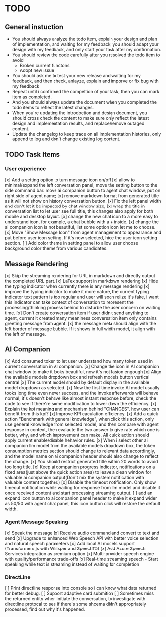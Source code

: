 # TODO
## General instuction
- You should always analyze the todo item, explain your design and plan of implementation, and waiting for my feedback, you should adapt your design with my feedback, and only start your task after my confirmation.
- You should review the code carefully after you resolved the todo item to avoid
  - Broken current functons
  - Adopt new issue
- You should ask me to test your new release and waiting for my feedback, and then check, anlayze, explain and imporve or fix bug with my feedback
- Repeat until i confirmed the compeltion of your task, then you can mark item as completed.
- And you should always update the document when you completed the todo items to reflect the latest changes.
- When you're updating the introdoction and design document, you should cross check the content to make sure only reflect the latest design and implementation results, and replace/remove outaged content. 
- Update the changelog to keep trace on all implementation histories, only append to log and don't change existing log content.

## TODO Task Items
### User experience
[x] Add a setting option to turn message icon on/off
[x] allow to minimal/expand the left conversation panel, move the setting button to the side command bar. move ai companion button to agent chat window, put on right side of agent name;
[x] remove markdown format from generated title as it will not show on history conversation button.
[x] Fix the left panel width and don't let it be impacted by chat window size,
[x] wrap the title in conversation list to let user see full title, this changes also apply for both mobile and desktop layout.
[x] change the new chat icon to a more easy to understand icon, for example, a chat bubble with a + inside.
[x] change the ai companion icon is not beautiful, list some option icon let me to choose.
[x] Move "Show Message Icon" from agent management to appearance and put before user icon setting. If it's now selected, hide the user icon setting section.
[ ] Add color theme in setting panel to allow user choose background color theme from various candidates.

## Message Rendering
[x] Skip the streaming rendering for URL in markdown and directly output the completed URL part.
[x] LaTex support in markdown rendering
[x] Hide the typing indicator when currently there is any message rendering
[x] improve the typing indicator to make it more nature, the current typing indicator text pattern is too regular and user will soon relize it's fake, i want this indicator can take context of conversation to represent the processing/thinking process behind to disturbe the user concern on waiting time.
[x] Don't create conversation item if user didn't send anything to agent, current it created many meaniness conversation item only contains greeting message from agent.
[x] the message meta should align with the left border of message bubble. If it shows in full width model, it align with the left of message.

## AI Companion
[x] Add consumed token to let user understand how many token used in current conversation in AI companion.
[x] Change the icon in AI companion chat window to make it looks beautiful, now it's not fasion engough
[x] Align the available models dropdown box and refresh models button vertical central
[x] The current model should by default display in the available model dropdown as selected.
[x] Now the first time invoke AI model usually tooks long time even never success, and the invoke afterwards will behave normal, it's doesn't behave like almost instant response before, check the code to see if there're some modification to lower down the efficiency.
[x] Explain the kpi meaning and mechanism behind "CHANGES", how user can benefit from this kpi?
[x] Improve KPI caculation efficiency.
[x] Add a quick action "Benchmark with general knowledge", when click this action, only use general knowledge from selected model, and then compare with agent response in context, then evalaute the two answer to give rate which one is better, why, and which improvement can make. All quick action should apply current enable/disable hehavior rules.
[x] When i select other ai companion llm model from the available models dropdown box, the token consumption metrics section should change to relevant data accordingly, and the model name on ai companion header should also change to reflect the change.
[x] You should restrict generated title within 20 words to avoid too long title.
[x] Keep ai companion progress indicator, notifications on a fixed area(just above the quick action area) to leave a clean window for valuable ai companion output(Don't mix the system notification with valuable content together.)
[x] Disable the timeout notification. Only show timeout notification while waiting for response from llm model and disable it once received content and start processing streaming output.
[ ] add an expand icon button to ai companion panel header to make it expand wider as 50/50 with agent chat panel, this icon button click will restore the default width.

### Agent Message Speaking
[x] Speak the message
[x] Receive audio command and convert to text and send
[x] Upgrade to enhanced Web Speech API with better voice selection and natural speech parameters
[x] Add local AI models support (Transformers.js with Whisper and SpeechT5)
[x] Add Azure Speech Services integration as premium option
[x] Multi-provider speech engine with quality/performance trade-offs
[x] Real-time streaming speech - Start speaking while text is streaming instead of waiting for completion

### DirectLine
[ ] Print directline response into console so i can know what data returned for better debug.
[ ] Support adaptive card submition
[ ] Sometimes miss the returned entity when initiate the conversation, to investigate with directline protocal to see if there's some shcema didn't appropriately processed, find out why it's happened.